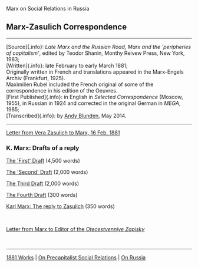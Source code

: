 Marx on Social Relations in Russia

## Marx-Zasulich Correspondence

------------------------------------------------------------------------

[Source]{.info}: *Late Marx and the Russian Road, Marx and the
'peripheries of capitalism'*, edited by Teodor Shanin, Monthy Reivew
Press, New York, 1983;\
[Written]{.info}: late February to early March 1881;\
Originally written in French and translations appeared in the
Marx-Engels Archiv (Frankfurt, 1925).\
Maximilien Rubel included the French original of some of the
correspondence in his edition of the Oeuvres.\
[First Published]{.info}: in English in *Selected Correspondence*
(Moscow, 1955), in Russian in 1924 and corrected in the original German
in *MEGA*, 1985;\
[Transcribed]{.info}: by [Andy
Blunden](../../../../../admin/volunteers/biographies/ablunden.htm), May
2014.

------------------------------------------------------------------------

[Letter from Vera Zasulich to Marx, 16 Feb. 1881](zasulich.htm)

### K. Marx: Drafts of a reply

[The 'First' Draft](draft-1.htm) (4,500 words)

[The 'Second' Draft](draft-2.htm) (2,000 words)

[The Third Draft](draft-3.htm) (2,000 words)

[The Fourth Draft](draft-4.htm) (300 words)

[Karl Marx: The reply to Zasulich](reply.htm) (350 words)

 

[Letter from Marx to Editor of the *Otecestvenniye
Zapisky*](../../1877/11/russia.htm)

 

------------------------------------------------------------------------

[1881 Works](../index.htm) \| [On Precapitalist Social
Relations](../../subject/precapitalist/index.htm) \| [On
Russia](../../subject/russia/index.htm)
